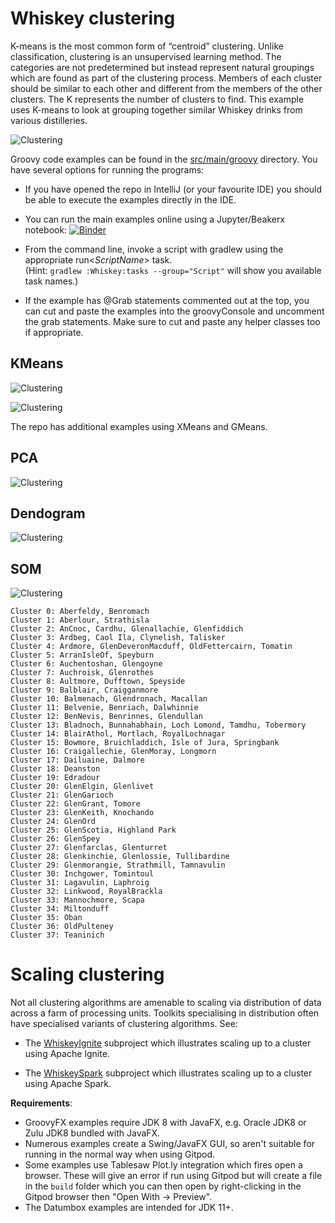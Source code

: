 # Whiskey clustering

K-means is the most common form of “centroid” clustering.
Unlike classification, clustering is an unsupervised learning method.
The categories are not predetermined but instead represent natural groupings
which are found as part of the clustering process.
Members of each cluster should be similar to each other and
different from the members of the other clusters.
The K represents the number of clusters to find.
This example uses K-means to look at grouping together
similar Whiskey drinks from various distilleries.

![Clustering](../../docs/images/whiskey2.png)

Groovy code examples can be found in the [src/main/groovy](subprojects/Whiskey/src/main/groovy) directory.
You have several options for running the programs:

* If you have opened the repo in IntelliJ (or your favourite IDE) you should be able to execute the examples directly in the IDE.

* You can run the main examples online using a Jupyter/Beakerx notebook:
[![Binder](https://mybinder.org/badge_logo.svg)](https://mybinder.org/v2/gh/paulk-asert/groovy-data-science/master?filepath=subprojects%2FWhiskey%2Fsrc%2Fmain%2Fnotebook%2FWhiskey.ipynb)

* From the command line, invoke a script with gradlew using the appropriate run&lt;_ScriptName_&gt; task.\
  (Hint: `gradlew :Whiskey:tasks --group="Script"` will show you available task names.)
* If the example has @Grab statements commented out at the top, you can cut and paste the examples into the groovyConsole
and uncomment the grab statements. Make sure to cut and paste any helper classes too if appropriate.

## KMeans

![Clustering](../../docs/images/clustering_kmeans.png)

![Clustering](../../docs/images/clustering_centroids.png)

The repo has additional examples using XMeans and GMeans.

## PCA

![Clustering](../../docs/images/clustering_scree.png)

## Dendogram

![Clustering](../../docs/images/clustering_dendogram.png)

## SOM

![Clustering](../../docs/images/clustering_som_heatmap.png)

```text
Cluster 0: Aberfeldy, Benromach
Cluster 1: Aberlour, Strathisla
Cluster 2: AnCnoc, Cardhu, Glenallachie, Glenfiddich
Cluster 3: Ardbeg, Caol Ila, Clynelish, Talisker
Cluster 4: Ardmore, GlenDeveronMacduff, OldFettercairn, Tomatin
Cluster 5: ArranIsleOf, Speyburn
Cluster 6: Auchentoshan, Glengoyne
Cluster 7: Auchroisk, Glenrothes
Cluster 8: Aultmore, Dufftown, Speyside
Cluster 9: Balblair, Craigganmore
Cluster 10: Balmenach, Glendronach, Macallan
Cluster 11: Belvenie, Benriach, Dalwhinnie
Cluster 12: BenNevis, Benrinnes, Glendullan
Cluster 13: Bladnoch, Bunnahabhain, Loch Lomond, Tamdhu, Tobermory
Cluster 14: BlairAthol, Mortlach, RoyalLochnagar
Cluster 15: Bowmore, Bruichladdich, Isle of Jura, Springbank
Cluster 16: Craigallechie, GlenMoray, Longmorn
Cluster 17: Dailuaine, Dalmore
Cluster 18: Deanston
Cluster 19: Edradour
Cluster 20: GlenElgin, Glenlivet
Cluster 21: GlenGarioch
Cluster 22: GlenGrant, Tomore
Cluster 23: GlenKeith, Knochando
Cluster 24: GlenOrd
Cluster 25: GlenScotia, Highland Park
Cluster 26: GlenSpey
Cluster 27: Glenfarclas, Glenturret
Cluster 28: Glenkinchie, Glenlossie, Tullibardine
Cluster 29: Glenmorangie, Strathmill, Tamnavulin
Cluster 30: Inchgower, Tomintoul
Cluster 31: Lagavulin, Laphroig
Cluster 32: Linkwood, RoyalBrackla
Cluster 33: Mannochmore, Scapa
Cluster 34: Miltonduff
Cluster 35: Oban
Cluster 36: OldPulteney
Cluster 37: Teaninich
```

# Scaling clustering

Not all clustering algorithms are amenable to scaling via distribution of data across a farm of processing units.
Toolkits specialising in distribution often have specialised variants of clustering algorithms.
See:

* The [WhiskeyIgnite](subprojects/WhiskeyIgnite/src/main/groovy) subproject which illustrates scaling up to a cluster using Apache Ignite.

* The [WhiskeySpark](subprojects/WhiskeySpark/src/main/groovy) subproject which illustrates scaling up to a cluster using Apache Spark.

__Requirements__:
* GroovyFX examples require JDK 8 with JavaFX, e.g. Oracle JDK8 or Zulu JDK8 bundled with JavaFX.
* Numerous examples create a Swing/JavaFX GUI, so aren't suitable for running in the normal way when using Gitpod.
* Some examples use Tablesaw Plot.ly integration which fires open a browser. These will give an error if run
  using Gitpod but will create a file in the `build` folder which you can then open by right-clicking
  in the Gitpod browser then "Open With -> Preview".
* The Datumbox examples are intended for JDK 11+.
